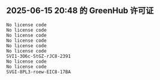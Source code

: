## 2025-06-15 20:48 的 GreenHub 许可证
```
No license code
No license code
No license code
No license code
No license code
No license code
SVI1-3O6c-StGZ-rJC8-2391
No license code
No license code
SVGI-8PL3-roew-EIC8-17BA
```
